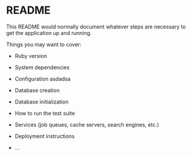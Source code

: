 # README

This README would normally document whatever steps are necessary to get the
application up and running.

Things you may want to cover:

* Ruby version

* System dependencies

* Configuration
asdadsa
* Database creation

* Database initialization

* How to run the test suite

* Services (job queues, cache servers, search engines, etc.)

* Deployment instructions

* ...
